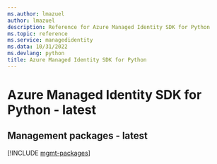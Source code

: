 ```yaml
---
ms.author: lmazuel
author: lmazuel
description: Reference for Azure Managed Identity SDK for Python
ms.topic: reference
ms.service: managedidentity
ms.data: 10/31/2022
ms.devlang: python
title: Azure Managed Identity SDK for Python
---
```

# Azure Managed Identity SDK for Python - latest

## Management packages - latest
[!INCLUDE [mgmt-packages](managed-identity-mgmt-index.md)]
